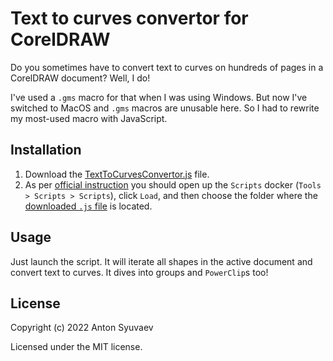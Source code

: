 # Text to curves convertor for CorelDRAW

Do you sometimes have to convert text to curves on hundreds of pages in a CorelDRAW document? Well, I do! 

I've used a `.gms` macro for that when I was using Windows. But now I've switched to MacOS and `.gms` macros are unusable here. So I had to rewrite my most-used macro with JavaScript.

## Installation
1. Download the [TextToCurvesConvertor.js](TextToCurvesConvertor.js) file.
2. As per [official instruction](https://community.coreldraw.com/sdk/w/guide/347/5-1---working-with-javascript-js-scripts#LoadScript) you should open up the `Scripts` docker (`Tools > Scripts > Scripts`), click `Load`, and then choose the folder where the [downloaded `.js` file](TextToCurvesConvertor.js) is located.

## Usage

Just launch the script. It will iterate all shapes in the active document and convert text to curves. It dives into groups and `PowerClip`s too!

## License
Copyright (c) 2022 Anton Syuvaev

Licensed under the MIT license.
